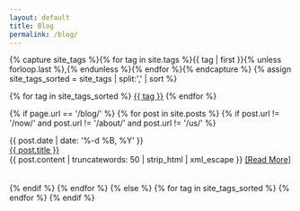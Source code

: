 ```yaml
---
layout: default
title: Blog
permalink: /blog/
---
```


{% capture site_tags %}{% for tag in site.tags %}{{ tag | first }}{% unless forloop.last %},{% endunless %}{% endfor %}{% endcapture %}
{% assign site_tags_sorted = site_tags | split:',' | sort %}

{% for tag in site_tags_sorted %}
  <a href='/blog/#{{ tag | slugify }}' style='white-space:nowrap;'>{{ tag }}</a>
{% endfor %}

{% if page.url == '/blog/' %}
  {% for post in site.posts %}
    {% if post.url != '/now/' and post.url != '/about/' and post.url != '/us/' %}
      <div id='date'>{{ post.date | date: '%-d %B, %Y' }}</div>
      <div id='page-title'><a href='{{ post.url }}'>{{ post.title }}</a></div>
      {{ post.content | truncatewords: 50 | strip_html | xml_escape }}
      <a href='{{ post.url }}'>[Read&nbsp;More]</a>
      <br><br><br>
    {% endif %}
  {% endfor %}
{% else %}
  {% for tag in site_tags_sorted %}
    <div name='{{ tag | slugify }}' style='display:none;'>
      {% for post in site.tags[tag] %}
        <div id='date'>{{ post.date | date: '%-d %B, %Y' }}</div>
        <div id='page-title'><a href='{{ post.url }}'>{{ post.title }}</a></div>
        {{ post.content | truncatewords: 50 | strip_html | xml_escape }}
        <a href='{{ post.url }}'>[Read&nbsp;More]</a>
        <br><br><br>
      {% endfor %}
    </div>
  {% endfor %}
{% endif %}
